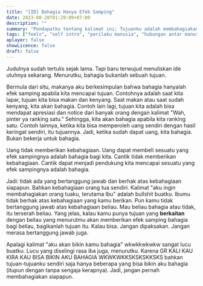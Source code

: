 ```yaml
---
title: "[ID] Bahagia Hanya Efek Samping"
date: 2023-08-20T01:29:09+07:00
description: "" 
summary: "Pendapatku tentang kalimat ini: Tujuanku adalah membahagiakan *A*-ku dan semacamnya."
tags: ["feels", "self intro", "perilaku manusia", "hubungan antar manusia"]
aplayer: false
showLicence: false
draft: false
---
```


Judulnya sudah tertulis sejak lama. Tapi baru terwujud menuliskan ide utuhnya sekarang.
Menurutku, bahagia bukanlah sebuah tujuan. 

Bermula dari situ, makanya aku berkesimpulan bahwa bahagia hanyalah efek samping apabila kita mencapai tujuan. Contohnya adalah saat kita lapar, tujuan kita bisa makan dan kenyang. Saat makan atau saat sudah kenyang, kita akan bahagia. Contoh lain lagi, tujuan kita adalah bisa mendapat apresiasi dan notice dari banyak orang dengan kalimat "Wah, pinter ya ranking satu." Sehingga, kita akan bahagia apabila kita ranking satu. Contoh lainnya, ketika kita bisa memperoleh uang sendiri dengan hasil keringat sendiri, itu tujuannya. Jadi, ketika sudah dapat uang, kita bahagia. Bukan bekerja untuk bahagia. 

Uang tidak memberikan kebahagiaan. Uang dapat membeli sesuatu yang efek sampingnya adalah bahagia bagi kita. Cantik tidak memberikan kebahagiaan. Cantik dapat menjadi pendukung kita mencapai sesuatu yang efek sampingnya adalah bahagia.

Jadi: tidak ada yang bertanggung jawab dan berhak atas kebahagiaan siapapun. 
Bahkan kebahagiaan orang tua sendiri. Kalimat "aku ingin membahagiakan orang tuaku, terutama Ibu" adalah bullshit buatku. Ibumu tidak berhak atas kebahagiaan yang kamu berikan. Pun kamu tidak bertanggung jawab atas kebahagiaan beliau. Mau beliau bahagia atau tidak, itu terserah beliau. Yang jelas, kalau kamu punya tujuan yang **berkaitan** dengan beliau yang menurutmu akan memberikan efek samping bahagia bagi beliau, bagikanlah tujuan itu. Kalau bisa. Jangan dipaksakan. Jangan merasa bertanggung jawab juga.

Apalagi kalimat "aku akan bikin kamu bahagia" wkwkkwkwkw sangat lucu buatku. Lucu yang diselingi rasa iba juga, menurutku. Karena GR KALI KAU KIRA KAU BISA BIKIN AKU BAHAGIA WKWKWKKSKSKSKKSKS bahkan tujuan-tujuanku sendiri saja hanya beberapa yang bisa bikin aku bahagia (itupun dengan tanpa sengaja kerapnya). Jadi, jangan pernah membahagiakan siapapun.